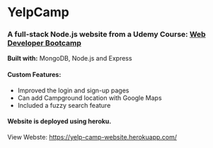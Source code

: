 # YelpCamp
### A full-stack Node.js website from a Udemy Course: [Web Developer Bootcamp](https://www.udemy.com/the-web-developer-bootcamp/)

**Built with:** MongoDB, Node.js and Express

#### Custom Features:
- Improved the login and sign-up pages
- Can add Campground location with Google Maps
- Included a fuzzy search feature

#### Website is deployed using heroku. 
View Webste: https://yelp-camp-website.herokuapp.com/

